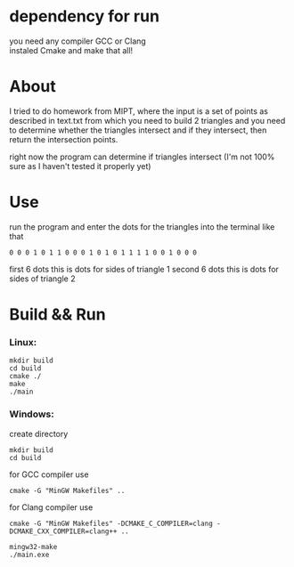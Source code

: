 # dependency for run
you need any compiler GCC or Clang <br/>
instaled Cmake and make
that all! 


# About 
I tried to do homework from MIPT,
where the input is a set of points as described in text.txt
from which you need to build 2 triangles and
you need to determine whether the triangles intersect and if they intersect, then return the intersection points.

right now the program can determine if triangles intersect (I'm not 100% sure as I haven't tested it properly yet)

# Use
run the program and enter the dots for the triangles into the terminal
like that
```
0 0 0 1 0 1 1 0 0 0 1 0 1 0 1 1 1 1 0 0 1 0 0 0
```
first 6 dots this is dots for sides of triangle 1 
second 6 dots this is dots for sides of triangle 2

# Build && Run

### Linux:
```
mkdir build
cd build
cmake ./
make
./main
```

### Windows:
create directory
```
mkdir build
cd build
```
for GCC compiler use
```
cmake -G "MinGW Makefiles" ..
```

for Clang compiler use
```
cmake -G "MinGW Makefiles" -DCMAKE_C_COMPILER=clang -DCMAKE_CXX_COMPILER=clang++ ..
```

```
mingw32-make
./main.exe
```

